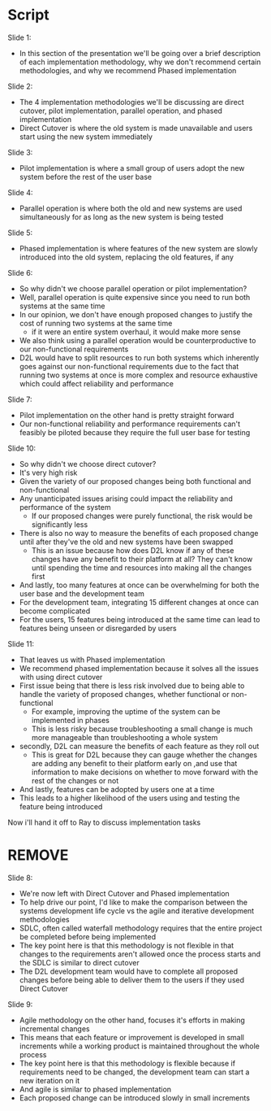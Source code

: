 # Script

Slide 1:
- In this section of the presentation we'll be going over a brief description of each implementation methodology, why we don't recommend certain methodologies, and why we recommend Phased implementation

Slide 2:
- The 4 implementation methodologies we'll be discussing are direct cutover, pilot implementation, parallel operation, and phased implementation
- Direct Cutover is where the old system is made unavailable and users start using the new system immediately

Slide 3:
- Pilot implementation is where a small group of users adopt the new system before the rest of the user base

Slide 4:
- Parallel operation is where both the old and new systems are used simultaneously for as long as the new system is being tested

Slide 5:
- Phased implementation is where features of the new system are slowly introduced into the old system, replacing the old features, if any

Slide 6:
- So why didn't we choose parallel operation or pilot implementation?
- Well, parallel operation is quite expensive since you need to run both systems at the same time
- In our opinion, we don't have enough proposed changes to justify the cost of running two systems at the same time
	- if it were an entire system overhaul, it would make more sense
- We also think using a parallel operation would be counterproductive to our non-functional requirements
- D2L would have to split resources to run both systems which inherently goes against our non-functional requirements due to the fact that running two systems at once is more complex and resource exhaustive which could affect reliability and performance

Slide 7:
- Pilot implementation on the other hand is pretty straight forward
- Our non-functional reliability and performance requirements can't feasibly be piloted because they require the full user base for testing

Slide 10:
- So why didn't we choose direct cutover?
- It's very high risk
- Given the variety of our proposed changes being both functional and non-functional
- Any unanticipated issues arising could impact the reliability and performance of the system
	- If our proposed changes were purely functional, the risk would be significantly less
- There is also no way to measure the benefits of each proposed change until after they've the old and new systems have been swapped
	- This is an issue because how does D2L know if any of these changes have any benefit to their platform at all? They can't know until spending the time and resources into making all the changes first
- And lastly, too many features at once can be overwhelming for both the user base and the development team
- For the development team, integrating 15 different changes at once can become complicated
- For the users, 15 features being introduced at the same time can lead to features being unseen or disregarded by users

Slide 11:
- That leaves us with Phased implementation
- We recommend phased implementation because it solves all the issues with using direct cutover
- First issue being that there is less risk involved due to being able to handle the variety of proposed changes, whether functional or non-functional
	- For example, improving the uptime of the system can be implemented in phases
	- This is less risky because troubleshooting a small change is much more manageable than troubleshooting a whole system 
- secondly, D2L can measure the benefits of each feature as they roll out
	- This is great for D2L because they can gauge whether the changes are adding any benefit to their platform early on ,and use that information to make decisions on whether to move forward with the rest of the changes or not
- And lastly, features can be adopted by users one at a time
- This leads to a higher likelihood of the users using and testing the feature being introduced

Now i'll hand it off to Ray to discuss implementation tasks







# REMOVE
Slide 8:
- We're now left with Direct Cutover and Phased implementation
- To help drive our point, I'd like to make the comparison between the systems development life cycle vs the agile and iterative development methodologies
- SDLC, often called waterfall methodology requires that the entire project be completed before being implemented
- The key point here is that this methodology is not flexible in that changes to the requirements aren't allowed once the process starts and the SDLC is similar to direct cutover
- The D2L development team would have to complete all proposed changes before being able to deliver them to the users if they used Direct Cutover

Slide 9:
- Agile methodology on the other hand, focuses it's efforts in making incremental changes
- This means that each feature or improvement is developed  in small increments while a working product is maintained throughout the whole process
- The key point here is that this methodology is flexible because if requirements need to be changed, the development team can start a new iteration on it
- And agile is similar to phased implementation
- Each proposed change can be introduced slowly in small increments
